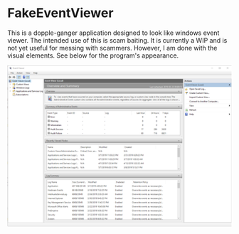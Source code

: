 # FakeEventViewer
This is a dopple-ganger application designed to look like windows event viewer. The intended use of this is scam baiting. It is currently a WIP and is not yet useful for messing with scammers. However, I am done with the visual elements. See below for the program's appearance.

![](src/imageAssets/EventViewerScreenshot.png)